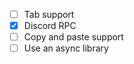 -   [ ] Tab support
-   [x] Discord RPC
-   [ ] Copy and paste support
-   [ ] Use an async library
